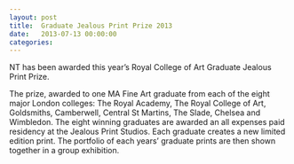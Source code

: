 ```yaml
---
layout: post
title:  Graduate Jealous Print Prize 2013
date:   2013-07-13 00:00:00
categories: 
---
```


NT has been awarded this year’s Royal College of Art Graduate Jealous Print Prize.

The prize, awarded to one MA Fine Art graduate from each of the eight major London colleges: The Royal Academy, The Royal College of Art, Goldsmiths, Camberwell, Central St Martins, The Slade, Chelsea and Wimbledon. The eight winning graduates are awarded an all expenses paid residency at the Jealous Print Studios. Each graduate creates a new limited edition print. The portfolio of each years’ graduate prints are then shown together in a group exhibition.